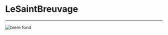 # LeSaintBreuvage


*********************

![biere fond](http://preprod-img.medisite.fr/files/images/article/5/6/0/504065/1614847-inline.jpg "biere fond")
